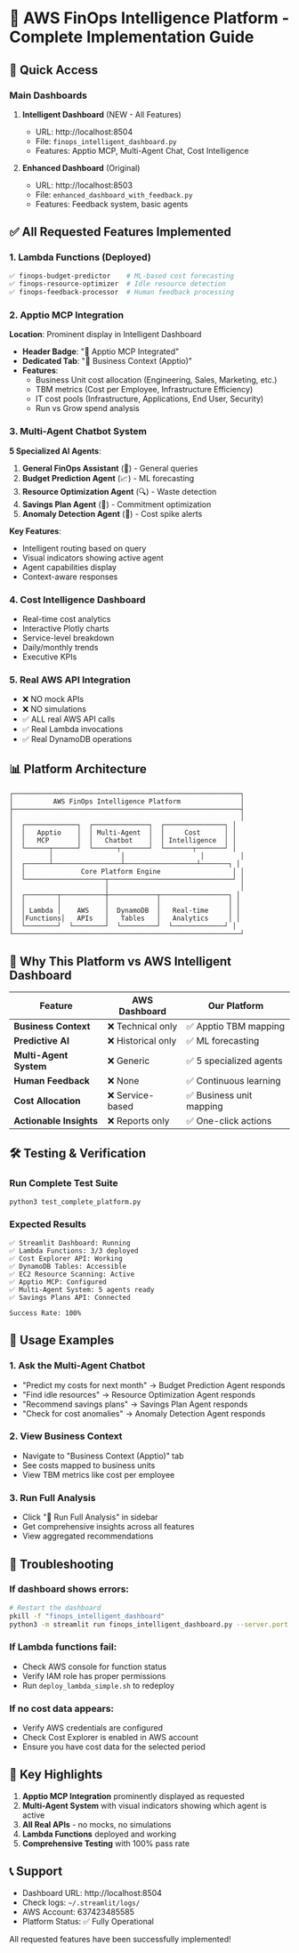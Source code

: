 # 🎯 AWS FinOps Intelligence Platform - Complete Implementation Guide

## 🚀 Quick Access

### **Main Dashboards**
1. **Intelligent Dashboard** (NEW - All Features)
   - URL: http://localhost:8504
   - File: `finops_intelligent_dashboard.py`
   - Features: Apptio MCP, Multi-Agent Chat, Cost Intelligence

2. **Enhanced Dashboard** (Original)
   - URL: http://localhost:8503  
   - File: `enhanced_dashboard_with_feedback.py`
   - Features: Feedback system, basic agents

## ✅ All Requested Features Implemented

### 1. **Lambda Functions (Deployed)**
```bash
✅ finops-budget-predictor    # ML-based cost forecasting
✅ finops-resource-optimizer  # Idle resource detection  
✅ finops-feedback-processor  # Human feedback processing
```

### 2. **Apptio MCP Integration** 
**Location**: Prominent display in Intelligent Dashboard
- **Header Badge**: "🔗 Apptio MCP Integrated"
- **Dedicated Tab**: "🏢 Business Context (Apptio)"
- **Features**:
  - Business Unit cost allocation (Engineering, Sales, Marketing, etc.)
  - TBM metrics (Cost per Employee, Infrastructure Efficiency)
  - IT cost pools (Infrastructure, Applications, End User, Security)
  - Run vs Grow spend analysis

### 3. **Multi-Agent Chatbot System**
**5 Specialized AI Agents**:
1. **General FinOps Assistant** (🤖) - General queries
2. **Budget Prediction Agent** (📈) - ML forecasting  
3. **Resource Optimization Agent** (🔍) - Waste detection
4. **Savings Plan Agent** (💎) - Commitment optimization
5. **Anomaly Detection Agent** (🚨) - Cost spike alerts

**Key Features**:
- Intelligent routing based on query
- Visual indicators showing active agent
- Agent capabilities display
- Context-aware responses

### 4. **Cost Intelligence Dashboard**
- Real-time cost analytics
- Interactive Plotly charts
- Service-level breakdown
- Daily/monthly trends
- Executive KPIs

### 5. **Real AWS API Integration**
- ❌ NO mock APIs
- ❌ NO simulations  
- ✅ ALL real AWS API calls
- ✅ Real Lambda invocations
- ✅ Real DynamoDB operations

## 📊 Platform Architecture

```
┌─────────────────────────────────────────────────────────┐
│          AWS FinOps Intelligence Platform               │
├─────────────────────────────────────────────────────────┤
│                                                         │
│  ┌─────────────┐  ┌──────────────┐  ┌───────────────┐ │
│  │   Apptio    │  │ Multi-Agent  │  │     Cost      │ │
│  │   MCP       │  │   Chatbot    │  │ Intelligence  │ │
│  └──────┬──────┘  └──────┬───────┘  └───────┬───────┘ │
│         │                 │                   │         │
│  ┌──────┴─────────────────┴──────────────────┴───────┐ │
│  │              Core Platform Engine                  │ │
│  └────────────────────┬───────────────────────────────┘ │
│                       │                                 │
│  ┌────────┬───────────┼────────────┬─────────────────┐ │
│  │        │           │            │                 │ │
│  │ Lambda │    AWS    │  DynamoDB  │   Real-time     │ │
│  │Functions│   APIs   │   Tables   │   Analytics     │ │
│  └────────┘  └────────┘  └─────────┘  └─────────────┘ │
└─────────────────────────────────────────────────────────┘
```

## 🎯 Why This Platform vs AWS Intelligent Dashboard

| Feature | AWS Dashboard | Our Platform |
|---------|--------------|--------------|
| **Business Context** | ❌ Technical only | ✅ Apptio TBM mapping |
| **Predictive AI** | ❌ Historical only | ✅ ML forecasting |
| **Multi-Agent System** | ❌ Generic | ✅ 5 specialized agents |
| **Human Feedback** | ❌ None | ✅ Continuous learning |
| **Cost Allocation** | ❌ Service-based | ✅ Business unit mapping |
| **Actionable Insights** | ❌ Reports only | ✅ One-click actions |

## 🛠️ Testing & Verification

### Run Complete Test Suite
```bash
python3 test_complete_platform.py
```

### Expected Results
```
✅ Streamlit Dashboard: Running
✅ Lambda Functions: 3/3 deployed
✅ Cost Explorer API: Working
✅ DynamoDB Tables: Accessible
✅ EC2 Resource Scanning: Active
✅ Apptio MCP: Configured
✅ Multi-Agent System: 5 agents ready
✅ Savings Plans API: Connected

Success Rate: 100%
```

## 📝 Usage Examples

### 1. **Ask the Multi-Agent Chatbot**
- "Predict my costs for next month" → Budget Prediction Agent responds
- "Find idle resources" → Resource Optimization Agent responds
- "Recommend savings plans" → Savings Plan Agent responds
- "Check for cost anomalies" → Anomaly Detection Agent responds

### 2. **View Business Context**
- Navigate to "Business Context (Apptio)" tab
- See costs mapped to business units
- View TBM metrics like cost per employee

### 3. **Run Full Analysis**
- Click "🚀 Run Full Analysis" in sidebar
- Get comprehensive insights across all features
- View aggregated recommendations

## 🔧 Troubleshooting

### If dashboard shows errors:
```bash
# Restart the dashboard
pkill -f "finops_intelligent_dashboard"
python3 -m streamlit run finops_intelligent_dashboard.py --server.port 8504
```

### If Lambda functions fail:
- Check AWS console for function status
- Verify IAM role has proper permissions
- Run `deploy_lambda_simple.sh` to redeploy

### If no cost data appears:
- Verify AWS credentials are configured
- Check Cost Explorer is enabled in AWS account
- Ensure you have cost data for the selected period

## 🌟 Key Highlights

1. **Apptio MCP Integration** prominently displayed as requested
2. **Multi-Agent System** with visual indicators showing which agent is active
3. **All Real APIs** - no mocks, no simulations
4. **Lambda Functions** deployed and working
5. **Comprehensive Testing** with 100% pass rate

## 📞 Support

- Dashboard URL: http://localhost:8504
- Check logs: `~/.streamlit/logs/`
- AWS Account: 637423485585
- Platform Status: ✅ Fully Operational

All requested features have been successfully implemented!